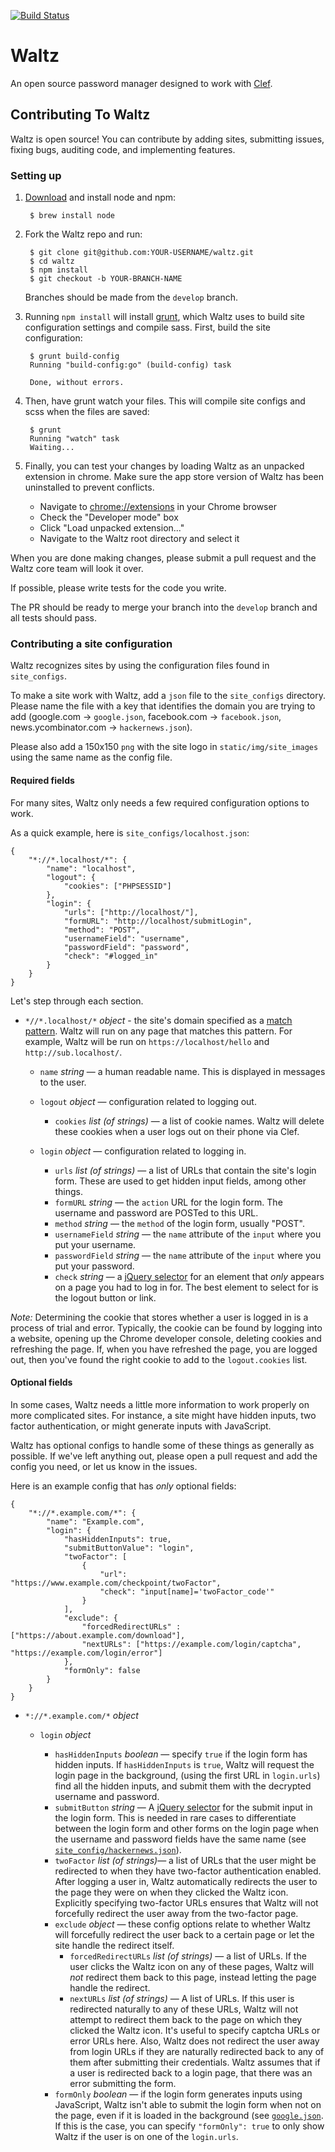 [![Build Status](https://travis-ci.org/waltzio/waltz.png)](https://travis-ci.org/waltzio/waltz)

# Waltz
An open source password manager designed to work with [Clef](https://getclef.com/).

## Contributing To Waltz

Waltz is open source! You can contribute by adding sites, submitting issues, fixing bugs,
auditing code, and implementing features.

### Setting up

1. [Download](http://nodejs.org/download/) and install node and npm: 

    	$ brew install node

2. Fork the Waltz repo and run: 

	    $ git clone git@github.com:YOUR-USERNAME/waltz.git
	    $ cd waltz
	    $ npm install
	    $ git checkout -b YOUR-BRANCH-NAME
	    
	Branches should be made from the `develop` branch.

3. Running `npm install` will install [grunt](http://gruntjs.com/), which Waltz uses to build site configuration settings and compile sass. First, build the site configuration: 

		$ grunt build-config
		Running "build-config:go" (build-config) task

		Done, without errors.

4. Then, have grunt watch your files. This will compile site configs and scss when the
   files are saved:

	    $ grunt
	    Running "watch" task
	    Waiting...

5. Finally, you can test your changes by loading Waltz as an unpacked extension in chrome. Make sure the app
   store version of Waltz has been uninstalled to prevent conflicts.

    * Navigate to [chrome://extensions](chrome://extensions/) in your Chrome browser
    * Check the "Developer mode" box 
    * Click "Load unpacked extension..."
    * Navigate to the Waltz root directory and select it

When you are done making changes, please submit a pull request and
the Waltz core team will look it over.

If possible, please write tests for the code you write. 

The PR should be ready to merge your branch into the `develop` branch and all tests should pass. 

### Contributing a site configuration

Waltz recognizes sites by using the configuration files found in
`site_configs`.

To make a site work with Waltz, add a `json` file to the `site_configs`
directory. Please name the file with a key that identifies the domain you
are trying to add (google.com -> `google.json`, facebook.com -> `facebook.json`, news.ycombinator.com -> `hackernews.json`). 

Please also add a 150x150 `png` with the site logo in `static/img/site_images`
using the same name as the config file.

#### Required fields

For many sites, Waltz only needs a few required configuration options to work. 

As a quick example, here is `site_configs/localhost.json`:

    {
        "*://*.localhost/*": {
            "name": "localhost",
            "logout": {
                "cookies": ["PHPSESSID"]
            },
            "login": {
                "urls": ["http://localhost/"],
                "formURL": "http://localhost/submitLogin",
                "method": "POST",
                "usernameField": "username",
                "passwordField": "password",
                "check": "#logged_in"
            }
        }
    }

Let's step through each section. 

- `*//*.localhost/*` *object* - the site's domain specified as a [match
pattern](http://developer.chrome.com/extensions/match_patterns.html). Waltz
will run on any page that matches this pattern. For example, Waltz will be run
on `https://localhost/hello` and `http://sub.localhost/`.

    - `name` *string* — a human readable name. This is displayed in messages to the user.
    
    
    - `logout` *object* — configuration related to logging out. 
    
        - `cookies` *list (of strings)* — a list of cookie names. Waltz will delete these cookies when a user logs out on
    their phone via Clef. 
    
    -  `login` *object* — configuration related to logging in.
    
        - `urls` *list (of strings)* — a list of URLs that contain the site's login form. These are used to get hidden
    input fields, among other things.
        - `formURL` *string* — the `action` URL for the login form. The username and password are POSTed to this URL. 
        - `method` *string* — the `method` of the login form, usually "POST".
        - `usernameField` *string* — the `name` attribute of the `input` where you put your username.
        - `passwordField` *string* — the `name` attribute of the `input` where you put your password.
        - `check` *string* — a  [jQuery selector](http://api.jquery.com/category/selectors/) for an element that *only*
    appears on a page you had to log in for. The best element to select for is the logout button or link.

*Note:* Determining the cookie that stores whether a user is logged in is
a process of trial and error. Typically, the cookie can be found by logging
into a website, opening up the Chrome developer console, deleting cookies
and refreshing the page. If, when you have refreshed the page, you are logged
out, then you've found the right cookie to add to the `logout.cookies` list.

#### Optional fields

In some cases, Waltz needs a little more information to work properly on more
complicated sites. For instance, a site might have hidden inputs, two
factor authentication, or might generate inputs with JavaScript.

Waltz has optional configs to handle some of these things as generally as
possible. If we've left anything out, please open a pull request and add the
config you need, or let us know in the issues.

Here is an example config that has *only* optional fields:

    {
        "*://*.example.com/*": { 
            "name": "Example.com",
            "login": {
                "hasHiddenInputs": true,
                "submitButtonValue": "login",
                "twoFactor": [
                    {
                        "url": "https://www.example.com/checkpoint/twoFactor",
                        "check": "input[name]='twoFactor_code'"
                    }     
                ],
                "exclude": {
                    "forcedRedirectURLs" : ["https://about.example.com/download"],
                    "nextURLs": ["https://example.com/login/captcha", "https://example.com/login/error"]
                },
                "formOnly": false
            }
        }
    }


- `*://*.example.com/*` *object* 
    - `login` *object*
    
        - `hasHiddenInputs` *boolean* — specify `true` if the login form has hidden inputs. If `hasHiddenInputs` is
    `true`, Waltz will request the login page in the background, (using the first URL in
    `login.urls`) find all the hidden inputs, and submit them with the decrypted
    username and password.
        - `submitButton` *string* — A [jQuery selector](http://api.jquery.com/category/selectors/) for the submit input in the login form. This is needed in rare cases to differentiate between the login form and other forms on the login page when the
    username and password fields have the same name (see [`site_config/hackernews.json`](https://github.com/waltzio/waltz/blob/develop/site_configs/hackernews.json)).
        - `twoFactor` *list (of strings)*— a list of URLs that the user might be redirected to when they have two-factor
    authentication enabled. After logging a user in, Waltz automatically redirects the user to the page 
    they were on when they clicked the Waltz icon. Explicitly specifying two-factor
    URLs ensures that Waltz will not forcefully redirect the user away from the 
    two-factor page.
        - `exclude` *object* — these config options relate to whether Waltz will forcefully redirect the user
    back to a certain page or let the site handle the redirect itself.
            - `forcedRedirectURLs` *list (of strings)* — a list of URLs. If the user clicks the Waltz icon on any of these pages, Waltz
    will *not* redirect them back to this page, instead letting the page handle
    the redirect. 
            - `nextURLs` *list (of strings)* — A list of URLs. If this user is redirected naturally to any of these URLs,
    Waltz will not attempt to redirect them back to the page on which they clicked
    the Waltz icon.  It's useful to specify captcha URLs or error URLs here. Also, Waltz does not
    redirect the user away from login URLs if they are naturally redirected
    back to any of them after submitting their credentials. Waltz assumes that if
    a user is redirected back to a login page, that there was an error submitting
    the form.
        - `formOnly` *boolean* — if the login form generates inputs using JavaScript, Waltz isn't able to submit
    the login form when not on the page, even if it is loaded in the background (see [`google.json`](https://github.com/waltzio/waltz/blob/develop/site_configs/google.json). If this is the case, you can specify `"formOnly": true` to only show Waltz if
    the user is on one of the `login.urls`.
